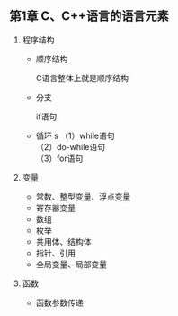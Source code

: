 ## 第1章 C、C++语言的语言元素

1. 程序结构
    * 顺序结构
    
        C语言整体上就是顺序结构
        
    * 分支
    
        if语句
        
    * 循环
    s
        （1）while语句  
        （2）do-while语句  
        （3）for语句

2. 变量
    * 常数、整型变量、浮点变量
    * 寄存器变量
    * 数组
    * 枚举
    * 共用体、结构体
    * 指针、引用
    * 全局变量、局部变量

3. 函数
    * 函数参数传递
